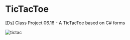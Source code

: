 # TicTacToe
[Ds] Class Project 06.16 - A TicTacToe based on C# forms

![tictac](https://user-images.githubusercontent.com/74061746/122310251-580d5200-cee6-11eb-9f75-4ec9ee5592a0.jpg)
